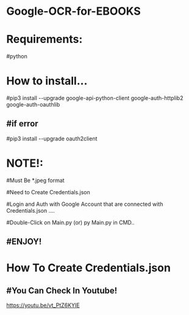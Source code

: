 # Google-OCR-for-EBOOKS

Requirements:
============
#python

How to install...
============
#pip3 install --upgrade google-api-python-client google-auth-httplib2 google-auth-oauthlib

#if error
------------
#pip3 install --upgrade oauth2client 

NOTE!:
============
#Must Be *.jpeg format

#Need to Create Credentials.json

#Login and Auth with Google Account that are connected with Credentials.json ....

#Double-Click on Main.py (or) py Main.py in CMD..

#ENJOY!
--------

How To Create Credentials.json
============
#You Can Check In Youtube!
------------
https://youtu.be/vt_PtZ6KYIE
